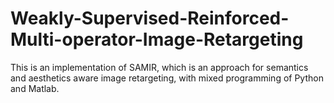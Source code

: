 # Weakly-Supervised-Reinforced-Multi-operator-Image-Retargeting
This is an implementation of SAMIR, which is an approach for semantics and aesthetics aware image retargeting, with mixed programming of Python and Matlab.

